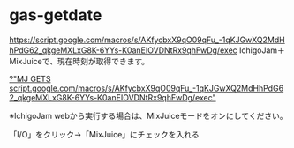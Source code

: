 # gas-getdate
https://script.google.com/macros/s/AKfycbxX9qO09qFu_-1qKJGwXQ2MdHhPdG62_qkgeMXLxG8K-6YYs-K0anEIOVDNtRx9qhFwDg/exec
IchigoJam＋MixJuiceで、現在時刻が取得できます。

<a href="https://fukuno.jig.jp/app/IchigoJam/#10%20%3F%22MJ%20GETS%20script.google.com%2Fmacros%2Fs%2FAKfycbxX9qO09qFu_-1qKJGwXQ2MdHhPdG62_qkgeMXLxG8K-6YYs-K0anEIOVDNtRx9qhFwDg%2Fexec%22%0A">?"MJ GETS script.google.com/macros/s/AKfycbxX9qO09qFu_-1qKJGwXQ2MdHhPdG62_qkgeMXLxG8K-6YYs-K0anEIOVDNtRx9qhFwDg/exec"</a>

※IchigoJam webから実行する場合は、MixJuiceモードをオンにしてください。

「I/O」をクリック→「MixJuice」にチェックを入れる


